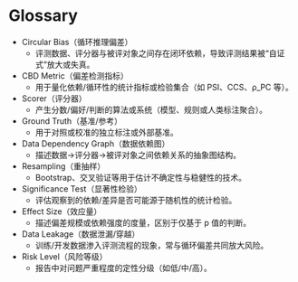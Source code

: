 # Glossary

- Circular Bias（循环推理偏差）
  - 评测数据、评分器与被评对象之间存在闭环依赖，导致评测结果被“自证式”放大或失真。
- CBD Metric（偏差检测指标）
  - 用于量化依赖/循环性的统计指标或检验集合（如 PSI、CCS、ρ_PC 等）。
- Scorer（评分器）
  - 产生分数/偏好/判断的算法或系统（模型、规则或人类标注聚合）。
- Ground Truth（基准/参考）
  - 用于对照或校准的独立标注或外部基准。
- Data Dependency Graph（数据依赖图）
  - 描述数据→评分器→被评对象之间依赖关系的抽象图结构。
- Resampling（重抽样）
  - Bootstrap、交叉验证等用于估计不确定性与稳健性的技术。
- Significance Test（显著性检验）
  - 评估观察到的依赖/差异是否可能源于随机性的统计检验。
- Effect Size（效应量）
  - 描述偏差规模或依赖强度的度量，区别于仅基于 p 值的判断。
- Data Leakage（数据泄漏/穿越）
  - 训练/开发数据渗入评测流程的现象，常与循环偏差共同放大风险。
- Risk Level（风险等级）
  - 报告中对问题严重程度的定性分级（如低/中/高）。
